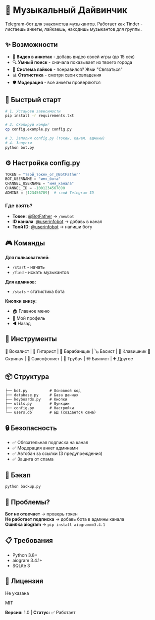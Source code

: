 # 🎵 Музыкальный Дайвинчик

Telegram-бот для знакомства музыкантов. Работает как Tinder - листаешь анкеты, лайкаешь, находишь музыкантов для группы.

## ✨ Возможности

- 🎥 **Видео в анкетах** - добавь видео своей игры (до 15 сек)
- 🔍 **Умный поиск** - сначала показывает из твоего города
- 🤝 **Система лайков** - понравился? Жми "Связаться"
- 📊 **Статистика** - смотри свои совпадения
- 🛡️ **Модерация** - все анкеты проверяются

## 🚀 Быстрый старт

```bash
# 1. Установи зависимости
pip install -r requirements.txt

# 2. Скопируй конфиг
cp config.example.py config.py

# 3. Заполни config.py (токен, канал, админы)
# 4. Запусти
python bot.py
```

## ⚙️ Настройка config.py

```python
TOKEN = "твой_токен_от_@BotFather"
BOT_USERNAME = "имя_бота"
CHANNEL_USERNAME = "имя_канала"
CHANNEL_ID = -1001234567890
ADMINS = [123456789]  # твой Telegram ID
```

### Где взять?

- **Токен**: [@BotFather](https://t.me/BotFather) → `/newbot`
- **ID канала**: [@userinfobot](https://t.me/userinfobot) → добавь в канал
- **Твой ID**: [@userinfobot](https://t.me/userinfobot) → напиши боту

## 🎮 Команды

**Для пользователей:**
- `/start` - начать
- `/find` - искать музыкантов

**Для админов:**
- `/stats` - статистика бота

**Кнопки внизу:**
- 🏠 Главное меню
- 👤 Мой профиль  
- ◀️ Назад

## 🎵 Инструменты

🎤 Вокалист | 🎸 Гитарист | 🥁 Барабанщик | 🪕 Басист | 🎹 Клавишник
🎻 Скрипач | 🎷 Саксофонист | 🎺 Трубач | 🪗 Баянист | ➕ Другое

## 📦 Структура

```
├── bot.py          # Основной код
├── database.py     # База данных
├── keyboards.py    # Кнопки
├── utils.py        # Функции
├── config.py       # Настройки
└── users.db        # БД (создается сама)
```

## 🔒 Безопасность

- ✅ Обязательная подписка на канал
- ✅ Модерация анкет админами
- ✅ Автобан за ссылки (3 предупреждения)
- ✅ Защита от спама

## 💾 Бэкап

```bash
python backup.py
```

## 🐛 Проблемы?

**Бот не отвечает** → проверь токен  
**Не работает подписка** → добавь бота в админы канала  
**Ошибка aiogram** → `pip install aiogram==3.4.1`

## 📋 Требования

- Python 3.8+
- aiogram 3.4.1+
- SQLite 3

## 📄 Лицензия

Не указана

MIT

**Версия:** 1.0 | **Статус:** ✅ Работает


